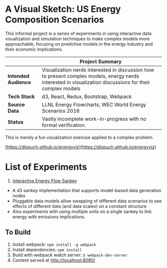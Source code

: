 # A Visual Sketch: US Energy Composition Scenarios

This informal project is a series of experiments in using interactive 
data visualization and simulation techniques to make complex models more 
approachable, focusing on predictive models in the energy industry and
their economic implications.

| | Project Summary |
| --- | --- |
| **Intended Audience** | Visualization nerds interested in discussion how to present complex models, energy nerds interested in visualization discussions for their complex models |
| **Tech Stack** | d3, React, Redux, Bootstrap, Webpack |
| **Source Data** |LLNL Energy Flowcharts, WEC World Energy Scenarios 2016 |
| **Status** | Vastly incomplete work-in-progress with no formal verification. |

This is merely a fun visualization exercise applied to a complex problem.

[https://dlopuch.github.io/energyviz](https://dlopuch.github.io/energyviz)

# List of Experiments
1. [Interactive Energy Flow Sankey](https://dlopuch.github.io/energyviz#experiment1)
  - A d3 sankey implementation that supports model-based data generation nodes
  - Pluggable data models allow swapping of different data scenarios to see effects
    of different data (and data scales) on a constant structure
  - Also experiments with using multiple units on a single sankey to link
    energy with emissions implications.

## To Build
1. Install webpack: `npm install -g webpack`
1. Install dependencies: `npm install`
1. Build with webpack watch server: `$ webpack-dev-server`
1. Content served at [http://localhost:8080/](http://localhost:8080/)